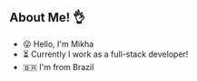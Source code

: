 
## About Me! 👌

- 😜 Hello, I'm Mikha
- ⏳ Currently I work as a full-stack developer!
- 🇧🇷 I'm from Brazil
